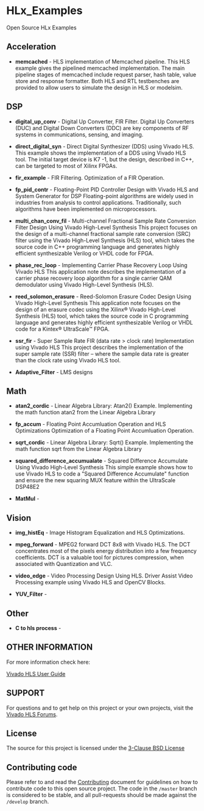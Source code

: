 # HLx_Examples
Open Source HLx Examples

## Acceleration 
- **memcached** - HLS implementation of Memcached pipeline.
  This HLS example gives the pipelined memcached implementation. The main pipeline stages of memcached include request parser, hash table, value store and response formatter. Both HLS and RTL testbenches are provided to allow users to simulate the design in HLS or modelsim.
  
## DSP 
- **digital_up_conv** - Digital Up Converter, FIR Filter.
  Digital Up Converters (DUC) and Digital Down Converters (DDC) are key components of RF systems in communications, sensing, and imaging.

- **direct_digital_syn** - Direct Digital Synthesizer (DDS) using Vivado HLS.
  This example shows the implementation of a DDS using Vivado HLS tool. The initial target device is K7 -1, but the design, described in C++, can be targeted to most of Xilinx FPGAs. 

- **fir_example** - FIR Filtering.
  Optimization of a FIR Operation.

- **fp_pid_contr** - Floating-Point PID Controller Design with Vivado HLS and System Generator for DSP
  Floating-point algorithms are widely used in industries from analysis to control applications. Traditionally, such algorithms have been implemented on microprocessors.
  
- **multi_chan_conv_fil** - Multi-channel Fractional Sample Rate Conversion Filter Design Using Vivado High-Level Synthesis
  This project focuses on the design of a multi-channel fractional sample rate conversion (SRC) filter using the Vivado High-Level Synthesis (HLS) tool, which takes the source code in C\++ programming language and generates highly efficient synthesizable Verilog or VHDL code for FPGA.

- **phase_rec_loop** - Implementing Carrier Phase Recovery Loop Using Vivado HLS 
  This application note describes the implementation of a carrier phase recovery loop algorithm for a single carrier QAM demodulator using Vivado High-Level Synthesis (HLS).
  
- **reed_solomon_erasure** - Reed-Solomon Erasure Codec Design Using Vivado High-Level Synthesis
  This application note focuses on the design of an erasure codec using the Xilinx® Vivado High-Level Synthesis (HLS) tool, which takes the source code in C programming language and generates highly efficient synthesizable Verilog or VHDL code for a Kintex® UltraScale™ FPGA.
  
- **ssr_fir** - Super Sample Rate FIR (data rate > clock rate) Implementation using Vivado HLS
  This project describes the implementation of the super sample rate (SSR) filter – where the sample data rate is greater than the clock rate using Vivado HLS tool.

- **Adaptive_Filter** - LMS designs
## Math 
- **atan2_cordic** - Linear Algebra Library: Atan2() Example. 
Implementing the math function atan2 from the Linear Algebra Library 

- **fp_accum** - Floating Point Accumluation Operation and HLS Optimizations
Optimization of a Floating Point Accumluation Operation.

- **sqrt_cordic** - Linear Algebra Library: Sqrt() Example.
Implementing the math function sqrt from the Linear Algebra Library 

- **squared_difference_accumualate** - Squared Difference Accumulate Using Vivado High-Level Synthesis
This simple example shows how to use Vivado HLS to code a "Squared Difference Accumulate" function and ensure the new squaring MUX feature within the UltraScale DSP48E2

- **MatMul** -

## Vision
- **img_histEq** - Image Histogram Equalization and HLS Optimizations.
  
- **mpeg_forward** - MPEG2 forward DCT 8x8  with Vivado HLS.
The DCT concentrates most of the pixels energy distribution into a few frequency coefficients. 
DCT is a valuable tool for pictures compression, when associated with Quantization and VLC.

- **video_edge** - Video Processing Design Using HLS.
Driver Assist Video Processing example using Vivado HLS and OpenCV Blocks.  

- **YUV_Filter** -

## Other
- **C to hls process** - 
## OTHER INFORMATION

For more information check here: 

[Vivado HLS User Guide][]

## SUPPORT

For questions and to get help on this project or your own projects, visit the [Vivado HLS Forums][]. 

## License
The source for this project is licensed under the [3-Clause BSD License][]

## Contributing code
Please refer to and read the [Contributing][] document for guidelines on how to contribute code to this open source project. The code in the `/master` branch is considered to be stable, and all pull-requests should be made against the `/develop` branch.

[Contributing]: CONTRIBUTING.md 
[3-Clause BSD License]: LICENSE.md
[Vivado HLS Forums]: https://forums.xilinx.com/t5/High-Level-Synthesis-HLS/bd-p/hls 
[Vivado HLS User Guide]: http://www.xilinx.com/support/documentation/sw_manuals/xilinx2015_4/ug902-vivado-high-level-synthesis.pdf
